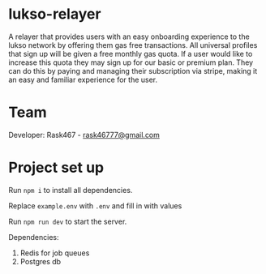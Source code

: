 # lukso-relayer

A relayer that provides users with an easy onboarding experience to the lukso network by offering them gas free transactions. All universal profiles that sign up will be given a free monthly gas quota. If a user would like to increase this quota they may sign up for our basic or premium plan. They can do this by paying and managing their subscription via stripe, making it an easy and familiar experience for the user.

# Team

Developer: Rask467 - rask46777@gmail.com

# Project set up

Run `npm i` to install all dependencies.

Replace `example.env` with `.env` and fill in with values

Run `npm run dev` to start the server.

Dependencies:

1. Redis for job queues
2. Postgres db
